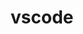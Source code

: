 ---
title: "vscode"
description: "vsc是宇宙第一编辑器，不接受反驳！"
slug: "vscode"
image: "205510.png"
style:
    background: "#c887fa"
    color: "#fff"
---
